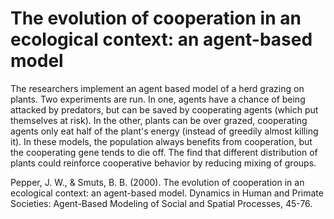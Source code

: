 # The evolution of cooperation in an ecological context: an agent-based model

The researchers implement an agent based model of a herd grazing on plants. Two experiments are run. In one, agents have a chance of being attacked by predators, but can be saved by cooperating agents (which put themselves at risk). In the other, plants can be over grazed, cooperating agents only eat half of the plant's energy (instead of greedily almost killing it). In these models, the population always benefits from cooperation, but the cooperating gene tends to die off. The find that different distribution of plants could reinforce cooperative behavior by reducing mixing of groups.

Pepper, J. W., & Smuts, B. B. (2000). The evolution of cooperation in an ecological context: an agent-based model. Dynamics in Human and Primate Societies: Agent-Based Modeling of Social and Spatial Processes, 45-76.
